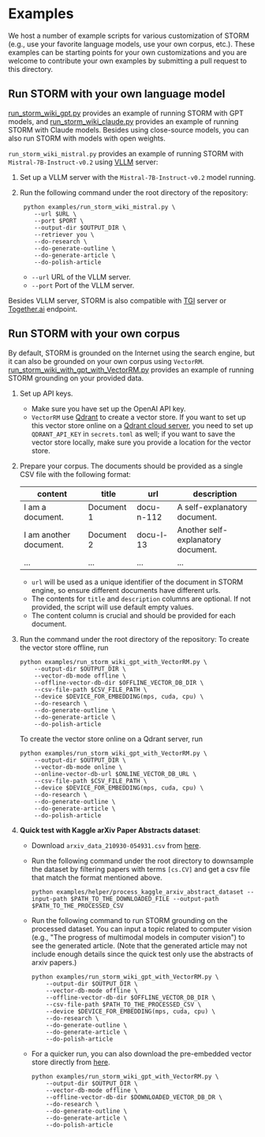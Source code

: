 # Examples

We host a number of example scripts for various customization of STORM (e.g., use your favorite language models, use your own corpus, etc.). These examples can be starting points for your own customizations and you are welcome to contribute your own examples by submitting a pull request to this directory.

## Run STORM with your own language model
[run_storm_wiki_gpt.py](run_storm_wiki_gpt.py) provides an example of running STORM with GPT models, and [run_storm_wiki_claude.py](run_storm_wiki_claude.py) provides an example of running STORM with Claude models. Besides using close-source models, you can also run STORM with models with open weights.

`run_storm_wiki_mistral.py` provides an example of running STORM with `Mistral-7B-Instruct-v0.2` using [VLLM](https://docs.vllm.ai/en/stable/) server:

1. Set up a VLLM server with the `Mistral-7B-Instruct-v0.2` model running.
2. Run the following command under the root directory of the repository:

   ```
    python examples/run_storm_wiki_mistral.py \
       --url $URL \
       --port $PORT \
       --output-dir $OUTPUT_DIR \
       --retriever you \
       --do-research \
       --do-generate-outline \
       --do-generate-article \
       --do-polish-article
    ```
   - `--url` URL of the VLLM server.
   - `--port` Port of the VLLM server.

Besides VLLM server, STORM is also compatible with [TGI](https://huggingface.co/docs/text-generation-inference/en/index) server or [Together.ai](https://www.together.ai/products#inference) endpoint. 


## Run STORM with your own corpus

By default, STORM is grounded on the Internet using the search engine, but it can also be grounded on your own corpus using `VectorRM`. [run_storm_wiki_with_gpt_with_VectorRM.py](run_storm_wiki_gpt_with_VectorRM.py) provides an example of running STORM grounding on your provided data.

1. Set up API keys.
   - Make sure you have set up the OpenAI API key.
   - `VectorRM` use [Qdrant](https://github.com/qdrant/qdrant-client) to create a vector store. If you want to set up this vector store online on a [Qdrant cloud server](https://cloud.qdrant.io/login), you need to set up `QDRANT_API_KEY` in `secrets.toml` as well; if you want to save the vector store locally, make sure you provide a location for the vector store.
2. Prepare your corpus. The documents should be provided as a single CSV file with the following format:

   | content                | title      | url        | description                        |
   |------------------------|------------|------------|------------------------------------|
   | I am a document.       | Document 1 | docu-n-112 | A self-explanatory document.       |
   | I am another document. | Document 2 | docu-l-13  | Another self-explanatory document. |
   | ...                    | ...        | ...        | ...                                |

   - `url` will be used as a unique identifier of the document in STORM engine, so ensure different documents have different urls.
   - The contents for `title` and `description` columns are optional. If not provided, the script will use default empty values.
   - The content column is crucial and should be provided for each document.

3. Run the command under the root directory of the repository:
   To create the vector store offline, run

   ```
   python examples/run_storm_wiki_gpt_with_VectorRM.py \
       --output-dir $OUTPUT_DIR \
       --vector-db-mode offline \
       --offline-vector-db-dir $OFFLINE_VECTOR_DB_DIR \
       --csv-file-path $CSV_FILE_PATH \ 
       --device $DEVICE_FOR_EMBEDDING(mps, cuda, cpu) \
       --do-research \
       --do-generate-outline \
       --do-generate-article \
       --do-polish-article
   ```

   To create the vector store online on a Qdrant server, run

   ```
   python examples/run_storm_wiki_gpt_with_VectorRM.py \
       --output-dir $OUTPUT_DIR \
       --vector-db-mode online \
       --online-vector-db-url $ONLINE_VECTOR_DB_URL \
       --csv-file-path $CSV_FILE_PATH \
       --device $DEVICE_FOR_EMBEDDING(mps, cuda, cpu) \
       --do-research \
       --do-generate-outline \
       --do-generate-article \
       --do-polish-article
   ```

4. **Quick test with Kaggle arXiv Paper Abstracts dataset**:
   
   - Download `arxiv_data_210930-054931.csv` from [here](https://www.kaggle.com/datasets/spsayakpaul/arxiv-paper-abstracts).
   - Run the following command under the root directory to downsample the dataset by filtering papers with terms `[cs.CV]` and get a csv file that match the format mentioned above.

     ```
     python examples/helper/process_kaggle_arxiv_abstract_dataset --input-path $PATH_TO_THE_DOWNLOADED_FILE --output-path $PATH_TO_THE_PROCESSED_CSV
     ```
   - Run the following command to run STORM grounding on the processed dataset. You can input a topic related to computer vision (e.g., "The progress of multimodal models in computer vision") to see the generated article. (Note that the generated article may not include enough details since the quick test only use the abstracts of arxiv papers.)

     ```
     python examples/run_storm_wiki_gpt_with_VectorRM.py \
         --output-dir $OUTPUT_DIR \
         --vector-db-mode offline \
         --offline-vector-db-dir $OFFLINE_VECTOR_DB_DIR \
         --csv-file-path $PATH_TO_THE_PROCESSED_CSV \
         --device $DEVICE_FOR_EMBEDDING(mps, cuda, cpu) \
         --do-research \
         --do-generate-outline \
         --do-generate-article \
         --do-polish-article
     ```
   - For a quicker run, you can also download the pre-embedded vector store directly from [here](https://drive.google.com/file/d/1bijFkw5BKU7bqcmXMhO-5hg2fdKAL9bf/view?usp=share_link).

     ```
     python examples/run_storm_wiki_gpt_with_VectorRM.py \
         --output-dir $OUTPUT_DIR \
         --vector-db-mode offline \
         --offline-vector-db-dir $DOWNLOADED_VECTOR_DB_DR \
         --do-research \
         --do-generate-outline \
         --do-generate-article \
         --do-polish-article
     ```